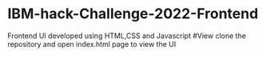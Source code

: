 # IBM-hack-Challenge-2022-Frontend 
Frontend UI developed using HTML,CSS and Javascript
#View
clone the repository and open index.html page to view the UI
